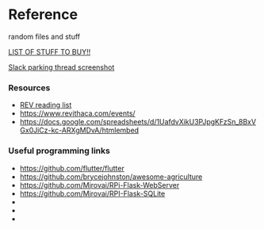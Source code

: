 # Reference
random files and stuff

[LIST OF STUFF TO BUY!!](buy.md)

[Slack parking thread screenshot](rev-parking.png)

### Resources
- [REV reading list](https://docs.google.com/document/d/1tJlTiknf-vGsDc-3-8nxgw7ikTNbWmIcQaX1IdHrYSI/)
- https://www.revithaca.com/events/
- https://docs.google.com/spreadsheets/d/1UafdvXikU3PJpgKFzSn_8BxVGx0JiCz-kc-ARXgMDvA/htmlembed


### Useful programming links
- https://github.com/flutter/flutter
- https://github.com/brycejohnston/awesome-agriculture
- https://github.com/Mjrovai/RPi-Flask-WebServer
- https://github.com/Mjrovai/RPI-Flask-SQLite
- 
- 
- 
